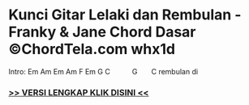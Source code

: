 
 # Kunci Gitar Lelaki dan Rembulan - Franky & Jane Chord Dasar ©ChordTela.com whx1d


Intro: Em Am Em Am F Em G C           G       C rembulan di

###  <a href="https://shortlighzx.web.app?sq=Kunci Gitar Lelaki dan Rembulan - Franky & Jane Chord Dasar ©ChordTela.com"> >> VERSI LENGKAP KLIK DISINI << </a>
